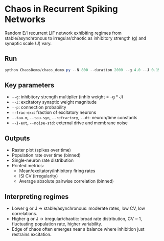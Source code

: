 # Chaos in Recurrent Spiking Networks

Random E/I recurrent LIF network exhibiting regimes from stable/asynchronous to irregular/chaotic as inhibitory strength (g) and synaptic scale (J) vary.

## Run

```powershell
python ChaosDemo/chaos_demo.py --N 800 --duration 2000 --g 4.0 --J 0.15 --save chaos.png --no-show
```

## Key parameters

- `--g`: inhibitory strength multiplier (inhib weight = -g * J)
- `--J`: excitatory synaptic weight magnitude
- `--p`: connection probability
- `--frac-exc`: fraction of excitatory neurons
- `--tau-m`, `--tau-syn`, `--refractory`, `--dt`: neuron/time constants
- `--I-ext`, `--noise-std`: external drive and membrane noise

## Outputs

- Raster plot (spikes over time)
- Population rate over time (binned)
- Single-neuron rate distribution
- Printed metrics:
  - Mean/excitatory/inhibitory firing rates
  - ISI CV (irregularity)
  - Average absolute pairwise correlation (binned)

## Interpreting regimes

- Lower g or J → stable/asynchronous: moderate rates, low CV, low correlations.
- Higher g or J → irregular/chaotic: broad rate distribution, CV ~ 1, fluctuating population rate, higher variability.
- Edge of chaos often emerges near a balance where inhibition just restrains excitation.
